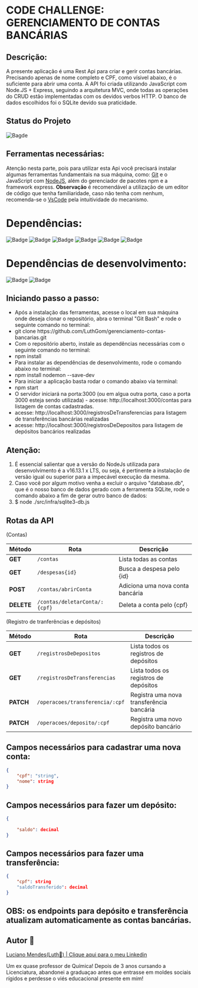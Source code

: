 <h1>CODE CHALLENGE: GERENCIAMENTO DE CONTAS BANCÁRIAS</h1>

## Descrição:

<p> A presente aplicação é uma Rest Api para criar e gerir contas bancárias.
Precisando apenas de nome completo e CPF, como vísivel abaixo, é o suficiente para abrir uma conta. A API foi criada utilizando JavaScript com Node.JS + Express, seguindo a arquitetura MVC, onde todas as operações do CRUD estão implementadas com os devidos verbos HTTP. O banco de dados escolhidos foi o SQLite devido sua praticidade. </p>

## Status do Projeto

![Bagde](https://img.shields.io/badge/Status%20do%20Projeto-Concluído-red)

## Ferramentas necessárias:
<p>Atenção nesta parte, pois para utilizar esta Api você precisará instalar algumas ferramentas fundamentais na sua máquina, como: <a href="https://www.gitkraken.com/download?utm_term=git&utm_campaign=1+%7C+1+GK+Git+GUI+-+Search&utm_source=adwords&utm_medium=ppc&hsa_acc=1130375851&hsa_cam=393455543&hsa_grp=23981425823&hsa_ad=550570964612&hsa_src=g&hsa_tgt=kwd-247385313&hsa_kw=git&hsa_mt=e&hsa_net=adwords&hsa_ver=3&gclid=Cj0KCQiA-qGNBhD3ARIsAO_o7ym_H2X6ZGqwCZJqFF5FFzq4fVkZ1h6JujQY4yk9UI5bf2cnWf-Ez-EaAstwEALw_wcB">Git</a> e o JavaScript com <a href="https://nodejs.org/en/download/">NodeJS</a>, além do gerenciador de pacotes npm e a framework express. 
<strong>Observação</strong> é recomendável a utilização de um editor de código que tenha familiaridade, caso não tenha com nenhum, recomenda-se o <a href="https://code.visualstudio.com/download">VsCode</a> pela intuitividade do mecanismo. </p>

# Dependências:

![Badge](https://img.shields.io/badge/"bodyparser"-"%5E1.19.1"-red)
![Badge](https://img.shields.io/badge/"cors"-"%5E2.8.5"-red)
![Badge](https://img.shields.io/badge/"dotenv"-"%5E16.0.0"-red)
![Badge](https://img.shields.io/badge/"express"-"%5E4.17.2"-red)
![Badge](https://img.shields.io/badge/"path"-"%5E0.12.7"-red)
![Badge](https://img.shields.io/badge/"sqlite3"-"%5E5.0.2"-red)

# Dependências de desenvolvimento:

![Badge](https://img.shields.io/badge/"jest"-"%5E2.0.15"-red)
![Badge](https://img.shields.io/badge/"nodemon"-"%5E2.0.15"-red)

## Iniciando passo a passo:

<p>
<ul> 
<li>Após a instalação das ferramentas, acesse o local em sua máquina onde deseja clonar o repositório, abra o terminal "Git Bash"
e rode o seguinte comando no terminal:</li>
  <li> git clone https://github.com/LuthGom/gerenciamento-contas-bancarias.git </li>
<li>Com o repositório aberto, instale as dependências necessárias com o seguinte comando no terminal:</li>
<li> npm install </li>
<li>Para instalar as dependências de desenvolvimento, rode o comando abaixo no terminal:</li>
<li> npm install nodemon --save-dev</li>
<li>Para iniciar a aplicação basta rodar o comando abaixo via terminal:</li>
<li> npm start</li>
<li> O servidor iniciará na porta:3000 (ou em algua outra porta, caso a porta 3000 esteja sendo utilizada) - acesse: http://localhost:3000/contas para listagem de contas cadastradas. </li>
<li> acesse: http://localhost:3000/registrosDeTransferencias para listagem de transferências bancárias realizadas </li>
<li> acesse: http://localhost:3000/registrosDeDepositos para listagem de depósitos bancários realizadas </li>
</ul>

## Atenção:
<p>
<ol>
 <li>É essencial salientar que a versão do NodeJs utilizada para desenvolvimento é a v16.13.1 x LTS, ou seja, é pertinente a instalação de versão igual ou superior para a impecável execução da mesma.</li>
 <li>Caso você por algum motivo venha a excluir o arquivo "database.db", que é o nosso banco de dados gerado com a ferramenta SQLite, rode o comando abaixo a fim de gerar outro banco de dados:</li>
 <li>$ node ./src/infra/sqlite3-db.js</li>
 </ol>
</p>

## Rotas da API 

(Contas)

| Método | Rota | Descrição |
| ------ | ---- | --------- |
| **GET** | `/contas` | Lista todas as contas |
| **GET** | `/despesas{id}` | Busca a despesa pelo {id} |
| **POST** | `/contas/abrirConta` | Adiciona uma nova conta bancária |
| **DELETE** | `/contas/deletarConta/:{cpf}` | Deleta a conta pelo {cpf} |

(Registro de tranferências e depósitos)

| Método | Rota | Descrição |
| ------ | ---- | --------- |
| **GET** | `/registrosDeDepositos` | Lista todos os registros de depósitos |
| **GET** | `/registrosDeTransferencias` | Lista todos os registros de depósitos |
| **PATCH** | `/operacoes/transferencia/:cpf` | Registra uma nova transferência bancária |
| **PATCH** | `/operacoes/deposito/:cpf` | Registra uma novo depósito bancário |

## Campos necessários para cadastrar uma nova conta:

```json
{
    "cpf": "string",
    "nome": string
}
```
## Campos necessários para fazer um depósito:

```json
{
    
    "saldo": decimal
}
```

## Campos necessários para fazer uma transferência:

```json
{
    "cpf": string
    "saldoTransferido": decimal
}
```

## OBS: os endpoints para depósito e transferência atualizam automaticamente as contas bancárias.


## Autor 🌈
<a href="https://www.linkedin.com/in/dev-luciano-mendes/">Luciano Mendes(Luth🌈) | Clique aqui para o meu Linkedin</a>
<p>Um ex quase professor de Química!
Depois de 3 anos cursando a Licenciatura, abandonei a graduaçao antes que entrasse em moldes sociais rígidos
e perdesse o viés educacional presente em mim!</p>
